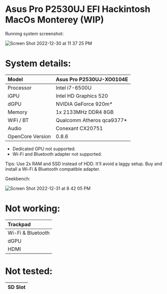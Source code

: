 # Asus Pro P2530UJ EFI Hackintosh MacOs Monterey (WIP)

Running system screenshot:

![Screen Shot 2022-12-30 at 11 37 25 PM](https://user-images.githubusercontent.com/72944953/210122650-7b6df91f-34f8-495d-9224-017c1d9fb6c9.png)

# System details:

| Model            | Asus Pro P2530UJ-XO0104E                                     |
| :--------------- | :----------------------------------------------------------- |
| Processor        | Intel i7-6500U                                               |
| iGPU             | Intel HD Graphics 520                                        |
| dGPU             | NVIDIA GeForce 920m*                                         |
| Memory           | 1x 2133MHz DDR4 8GB                                          |
| WiFi / BT        | Qualcomm Atheros qca9377*                                    |
| Audio            | Conexant CX20751                                             |
| OpenCore Version | 0.8.6                                                        |

* Dedicated GPU not supported.
* Wi-Fi and Bluetooth adapter not supported.

Tips: Use 2x RAM and SSD instead of HDD. It’ll avoid a laggy setup. Buy and install a Wi-Fi & Bluetooth compatible adapter.

Geekbench:

![Screen Shot 2022-12-31 at 8 42 05 PM](https://user-images.githubusercontent.com/72944953/210157688-6e670a64-698a-47d5-ac21-a1eba9a80eb9.png)


# Not working:

| Trackpad                |
| :---------------------- |
| Wi-Fi & Bluetooth       |
| dGPU                    |
| HDMI                    |

# Not tested:

| SD Slot                 |
| :---------------------- |

